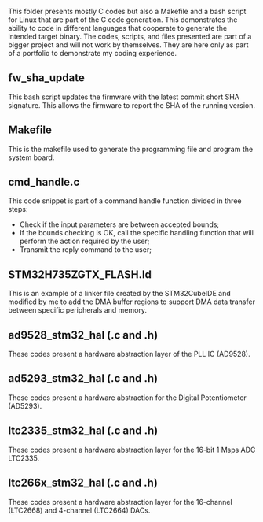 This folder presents mostly C codes but also a Makefile and a bash script for Linux that are part of the C code generation. This demonstrates the ability to code in different languages that cooperate to generate the intended target binary.
The codes, scripts, and files presented are part of a bigger project and will not work by themselves. They are here only as part of a portfolio to demonstrate my coding experience. 

## fw_sha_update
This bash script updates the firmware with the latest commit short SHA signature. This allows the firmware to report the SHA of the running version. 

## Makefile
This is the makefile used to generate the programming file and program the system board.

## cmd_handle.c
This code snippet is part of a command handle function divided in three steps:
- Check if the input parameters are between accepted bounds;
- If the bounds checking is OK, call the specific handling function that will perform the action required by the user;
- Transmit the reply command to the user;

## STM32H735ZGTX_FLASH.ld
This is an example of a linker file created by the STM32CubeIDE and modified by me to add the DMA buffer regions to support DMA data transfer between specific peripherals and memory.

## ad9528_stm32_hal (.c and .h)
These codes present a hardware abstraction layer of the PLL IC (AD9528).

## ad5293_stm32_hal (.c and .h)
These codes present a hardware abstraction for the Digital Potentiometer (AD5293).

## ltc2335_stm32_hal (.c and .h)
These codes present a hardware abstraction layer for the 16-bit 1 Msps ADC LTC2335.

## ltc266x_stm32_hal (.c and .h)
These codes present a hardware abstraction layer for the 16-channel (LTC2668) and 4-channel (LTC2664) DACs.
